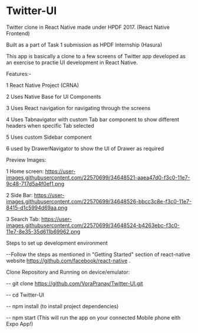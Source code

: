 # Twitter-UI
Twitter clone in React Native made under HPDF 2017. (React Native Frontend)

Built as a part of Task 1 submission as HPDF Internship (Hasura)

This app is basically a clone to a few screens of Twitter app developed as an exercise to practie UI development in React Native. 

Features:-

  1 React Native Project (CRNA) 

  2 Uses Native Base for UI Components

  3 Uses React navigation for navigating through the screens

  4 Uses Tabnavigator with custom Tab bar component to show different headers when specific Tab selected 

  5 Uses custom Sidebar component 

  6 used by DrawerNavigator to show the UI of Drawer as required

Preview Images:

  1 Home screen:
    https://user-images.githubusercontent.com/22570699/34648521-aaea47d0-f3c0-11e7-9c48-717d5a4f0ef1.png

  2 Side Bar:
    https://user-images.githubusercontent.com/22570699/34648526-bbcc3c8e-f3c0-11e7-8415-d1c5994d69aa.png

  3 Search Tab:
    https://user-images.githubusercontent.com/22570699/34648524-b4263ebc-f3c0-11e7-8e35-35d611b69962.png

Steps to set up development environment

--Follow the steps as mentioned in "Getting Started" section of react-native website https://github.com/facebook/react-native .

Clone Repository and Running on device/emulator:


-- git clone https://github.com/VoraPranay/Twitter-UI.git

-- cd Twitter-UI

-- npm install (to install project dependencies)

-- npm start (This will run the app on your connected Mobile phone eith Expo App!)
